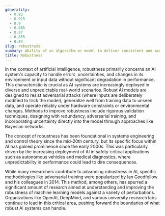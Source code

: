 ```yaml
---
generality:
  - 0.93
  - 0.915
  - 0.9
  - 0.885
  - 0.87
  - 0.855
  - 0.84
slug: robustness
summary: Ability of an algorithm or model to deliver consistent and accurate results under varying operating conditions and input perturbations.
title: Robustness
---
```


In the context of artificial intelligence, robustness primarily concerns an AI system's capacity to handle errors, uncertainties, and changes in its environment or input data without significant degradation in performance. This characteristic is crucial as AI systems are increasingly deployed in diverse and unpredictable real-world scenarios. Robust AI models are designed to resist adversarial attacks (where inputs are deliberately modified to trick the model), generalize well from training data to unseen data, and operate reliably under hardware constraints or environmental changes. Methods to improve robustness include rigorous validation techniques, designing with redundancy, adversarial training, and incorporating uncertainty directly into the model through approaches like Bayesian networks.

The concept of robustness has been foundational in systems engineering and control theory since the mid-20th century, but its specific focus within AI has gained prominence since the early 2000s. This was particularly driven by the increasing deployment of AI in safety-critical applications such as autonomous vehicles and medical diagnostics, where unpredictability in performance could lead to dire consequences.

While many researchers contribute to advancing robustness in AI, specific methodologies like adversarial training were popularized by Ian Goodfellow and his colleagues in 2014. This method, among others, has spurred a significant amount of research aimed at understanding and improving the robustness of machine learning models against a variety of perturbations. Organizations like OpenAI, DeepMind, and various university research labs continue to lead in this critical area, pushing forward the boundaries of what robust AI systems can handle.
